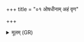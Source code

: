 +++
title = "०१ ओषधीनाम् अहं वृण"

+++
<details><summary>मूलम् (GR)</summary>

ओषधीनाम् अहं वृण  
उर्वरीर् इव साधुया ।  
नयाम्य् अर्वतीर् इव-  
-अहे निर् ऐतु ते विषम् ॥
</details>